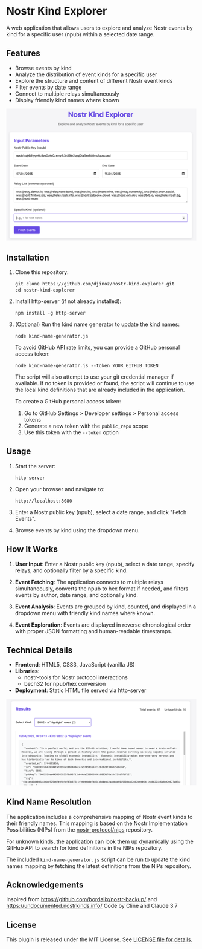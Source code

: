 # Nostr Kind Explorer

A web application that allows users to explore and analyze Nostr events by kind for a specific user (npub) within a selected date range.

## Features

- Browse events by kind
- Analyze the distribution of event kinds for a specific user
- Explore the structure and content of different Nostr event kinds
- Filter events by date range
- Connect to multiple relays simultaneously
- Display friendly kind names where known

![Explorer Panel](img/kind-explorer-panel.png)

## Installation

1. Clone this repository:
   ```
   git clone https://github.com/djinoz/nostr-kind-explorer.git
   cd nostr-kind-explorer
   ```

2. Install http-server (if not already installed):
   ```
   npm install -g http-server
   ```

3. (Optional) Run the kind name generator to update the kind names:
   ```
   node kind-name-generator.js
   ```
   
   To avoid GitHub API rate limits, you can provide a GitHub personal access token:
   ```
   node kind-name-generator.js --token YOUR_GITHUB_TOKEN
   ```
   
   The script will also attempt to use your git credential manager if available. If no token is provided or found, the script will continue to use the local kind definitions that are already included in the application.
   
   To create a GitHub personal access token:
   1. Go to GitHub Settings > Developer settings > Personal access tokens
   2. Generate a new token with the `public_repo` scope
   3. Use this token with the `--token` option

## Usage

1. Start the server:
   ```
   http-server
   ```

2. Open your browser and navigate to:
   ```
   http://localhost:8080
   ```

3. Enter a Nostr public key (npub), select a date range, and click "Fetch Events".

4. Browse events by kind using the dropdown menu.

## How It Works

1. **User Input**: Enter a Nostr public key (npub), select a date range, specify relays, and optionally filter by a specific kind.

2. **Event Fetching**: The application connects to multiple relays simultaneously, converts the npub to hex format if needed, and filters events by author, date range, and optionally kind.

3. **Event Analysis**: Events are grouped by kind, counted, and displayed in a dropdown menu with friendly kind names where known.

4. **Event Exploration**: Events are displayed in reverse chronological order with proper JSON formatting and human-readable timestamps.

## Technical Details

- **Frontend**: HTML5, CSS3, JavaScript (vanilla JS)
- **Libraries**: 
  - nostr-tools for Nostr protocol interactions
  - bech32 for npub/hex conversion
- **Deployment**: Static HTML file served via http-server

![Results Panel](img/results-highlight-kind.png)

## Kind Name Resolution

The application includes a comprehensive mapping of Nostr event kinds to their friendly names. This mapping is based on the Nostr Implementation Possibilities (NIPs) from the [nostr-protocol/nips](https://github.com/nostr-protocol/nips) repository.

For unknown kinds, the application can look them up dynamically using the GitHub API to search for kind definitions in the NIPs repository.

The included `kind-name-generator.js` script can be run to update the kind names mapping by fetching the latest definitions from the NIPs repository.

## Acknowledgements

Inspired from https://github.com/bordalix/nostr-backup/ and https://undocumented.nostrkinds.info/
Code by Cline and Claude 3.7

## License

This plugin is released under the MIT License. See [LICENSE file for details.](https://opensource.org/license/mit)

